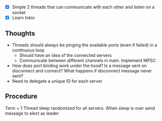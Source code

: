 - [x] Simple 2 threads that can communicate with each other and listen on a socket
- [x] Learn tokio

## Thoughts
- Threads should always be pinging the available ports (even if failed) in a continuous loop
  - Should have an idea of the connected servers
  - Communicate between different channels in main. Implement MPSC
- How does port binding work under the hood? Is a message sent on disconnect and connect? What happens if disconnect message never sent?
- Need to delegate a unique ID for each server

## Procedure
Term = 1
Thread sleep randomized for all servers. When sleep is over send message to elect as leader
